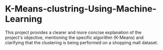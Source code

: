 # K-Means-clustring-Using-Machine-Learning
This project provides a clearer and more concise explanation of the project's objective, mentioning the specific algorithm (K-Means) and clarifying that the clustering is being performed on a shopping mall dataset.
